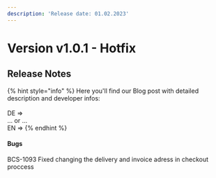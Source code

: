 ```yaml
---
description: 'Release date: 01.02.2023'
---
```


# Version v1.0.1 - Hotfix

## Release Notes

{% hint style="info" %}
Here you'll find our Blog post with detailed description and developer infos: \
\
DE => \
... or ... \
EN => &#x20;
{% endhint %}

#### Bugs

BCS-1093 Fixed changing the delivery and invoice adress in checkout proccess
